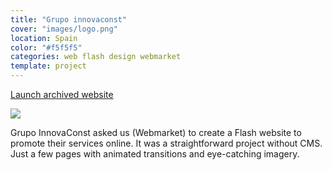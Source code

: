 ```yaml
---
title: "Grupo innovaconst"
cover: "images/logo.png"
location: Spain
color: "#f5f5f5"
categories: web flash design webmarket
template: project
---
```


<p class="align-center">
<a class="btn" role="button" href="http://work.joanmira.com/webs/innovaconst" target="_blank">Launch archived website</a>
</p>

![](/work/grupo-innovaconst/images/1.png)

Grupo InnovaConst asked us (Webmarket) to create a Flash website to promote their services online. It was a straightforward project without CMS. Just a few pages with animated transitions and eye-catching imagery.
